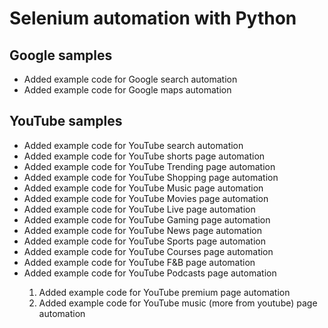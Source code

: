 <h1>Selenium automation with Python</h1>

<h2> Google samples </h2>
<ul>
<li>Added example code for Google search automation</li>
<li>Added example code for Google maps automation</li>
</ul>

<h2> YouTube samples </h2>
<ul>
<li>Added example code for YouTube search automation</li>
<li>Added example code for YouTube shorts page automation</li>
<li>Added example code for YouTube Trending page automation</li>
<li>Added example code for YouTube Shopping page automation</li>
<li>Added example code for YouTube Music page automation</li>
<li>Added example code for YouTube Movies page automation</li>
<li>Added example code for YouTube Live page automation</li>
<li>Added example code for YouTube Gaming page automation</li>
<li>Added example code for YouTube News page automation</li>
<li>Added example code for YouTube Sports page automation</li>
<li>Added example code for YouTube Courses page automation</li>
<li>Added example code for YouTube F&B page automation</li>
<li>Added example code for YouTube Podcasts page automation</li>
<ol>
<li>Added example code for YouTube premium page automation</li>
<li>Added example code for YouTube music (more from youtube) page automation</li>
</ol>
</ul>
